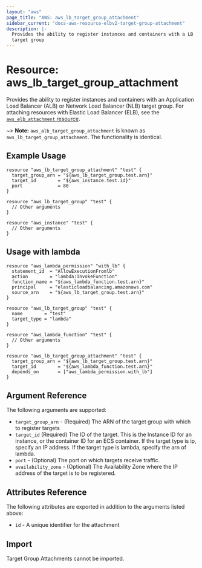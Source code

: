 ```yaml
---
layout: "aws"
page_title: "AWS: aws_lb_target_group_attachment"
sidebar_current: "docs-aws-resource-elbv2-target-group-attachment"
description: |-
  Provides the ability to register instances and containers with a LB
  target group
---
```


# Resource: aws_lb_target_group_attachment

Provides the ability to register instances and containers with an Application Load Balancer (ALB) or Network Load Balancer (NLB) target group. For attaching resources with Elastic Load Balancer (ELB), see the [`aws_elb_attachment` resource](/docs/providers/aws/r/elb_attachment.html).

~> **Note:** `aws_alb_target_group_attachment` is known as `aws_lb_target_group_attachment`. The functionality is identical.

## Example Usage

```hcl
resource "aws_lb_target_group_attachment" "test" {
  target_group_arn = "${aws_lb_target_group.test.arn}"
  target_id        = "${aws_instance.test.id}"
  port             = 80
}

resource "aws_lb_target_group" "test" {
  // Other arguments
}

resource "aws_instance" "test" {
  // Other arguments
}
```

## Usage with lambda

```hcl
resource "aws_lambda_permission" "with_lb" {
  statement_id  = "AllowExecutionFromlb"
  action        = "lambda:InvokeFunction"
  function_name = "${aws_lambda_function.test.arn}"
  principal     = "elasticloadbalancing.amazonaws.com"
  source_arn    = "${aws_lb_target_group.test.arn}"
}

resource "aws_lb_target_group" "test" {
  name        = "test"
  target_type = "lambda"
}

resource "aws_lambda_function" "test" {
  // Other arguments
}

resource "aws_lb_target_group_attachment" "test" {
  target_group_arn = "${aws_lb_target_group.test.arn}"
  target_id        = "${aws_lambda_function.test.arn}"
  depends_on       = ["aws_lambda_permission.with_lb"]
}
```

## Argument Reference

The following arguments are supported:

* `target_group_arn` - (Required) The ARN of the target group with which to register targets
* `target_id` (Required) The ID of the target. This is the Instance ID for an instance, or the container ID for an ECS container. If the target type is ip, specify an IP address. If the target type is lambda, specify the arn of lambda.
* `port` - (Optional) The port on which targets receive traffic.
* `availability_zone` - (Optional) The Availability Zone where the IP address of the target is to be registered.

## Attributes Reference

The following attributes are exported in addition to the arguments listed above:

* `id` - A unique identifier for the attachment

## Import

Target Group Attachments cannot be imported.

